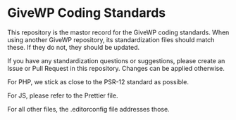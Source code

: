 # GiveWP Coding Standards

This repository is the mastor record for the GiveWP coding standards. When using another GiveWP
repository, its standardization files should match these. If they do not, they should be updated.

If you have any standardization questions or suggestions, please create an Issue or Pull Request
in this repository. Changes can be applied otherwise.

For PHP, we stick as close to the PSR-12 standard as possible.

For JS, please refer to the Prettier file.

For all other files, the .editorconfig file addresses those.
